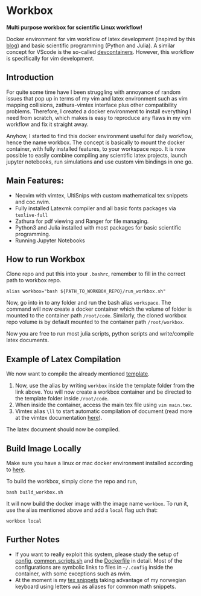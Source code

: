 # Workbox
**Multi purpose workbox for scientific Linux workflow!**

Docker environment for vim workflow of latex development (inspired by this [blog](https://castel.dev/post/lecture-notes-1/)) and basic scientific programming (Python and Julia). A similar concept for VScode is the so-called [devcontainers](https://code.visualstudio.com/docs/devcontainers/containers). However, this workflow is specifically for vim development.

## Introduction
For quite some time have I been struggling with annoyance of random issues that pop up in terms of my vim and latex environment such as vim mapping collisions, zathura-vimtex interface plus other compatibility problems. Therefore, I created a docker environment to install everything I need from scratch, which makes is easy to reproduce any flaws in my vim workflow and fix it straight away. 

Anyhow, I started to find this docker environment useful for daily workflow, hence the name workbox. The concept is basically to mount the docker container, with fully installed features, to your workspace repo. It is now possible to easily combine compiling any scientific latex projects, launch jupyter notebooks, run simulations and use custom vim bindings in one go. 

## Main Features:
  - Neovim with vimtex, UltiSnips with custom mathematical tex snippets and coc.nvim.  
  - Fully installed Latexmk compiler and all basic fonts packages via `texlive-full`
  - Zathura for pdf viewing and Ranger for file managing. 
  - Python3 and Julia installed with most packages for basic scientific programming.
  - Running Jupyter Notebooks

## How to run Workbox

Clone repo and put this into your `.bashrc`, remember to fill in the correct path to workbox repo.
```
alias workbox="bash ${PATH_TO_WORKBOX_REPO}/run_workbox.sh"
```
Now, go into in to any folder and run the bash alias `workspace`. The command will now create a docker container which the volume of folder is mounted to the container path `/root/code`. Similarly, the cloned workbox repo volume is by default mounted to the container path `/root/workbox`.

Now you are free to run most julia scripts, python scripts and write/compile latex documents.

## Example of Latex Compilation

We now want to compile the already mentioned [template](https://github.com/isakhammer/workbox/tree/master/template). 

1) Now, use the alias by writing `workbox` inside the template folder from the link above. You will now create a workbox container and be directed to the template folder inside `/root/code`. 
2) When inside the container, access the main tex file using `vim main.tex`.
3) Vimtex alias `\ll` to start automatic compilation of document (read more at the vimtex documentation [here](https://github.com/lervag/vimtex)). 

The latex document should now be compiled.


## Build Image Locally
Make sure you have a linux or mac docker environment installed according to [here](https://docs.docker.com/get-docker/).

To build the workbox, simply clone the repo and run,
```
bash build_workbox.sh
```
It will now build the docker image with  the image name `workbox`. To run it, use the alias mentioned above and add a `local` flag uch that: 
```
workbox local
```

## Further Notes
- If you want to really exploit this system, please study the setup of [config](https://github.com/isakhammer/workbox/tree/master/config), [common_scripts.sh](https://github.com/isakhammer/workbox/blob/master/common_scripts.sh) and the [Dockerfile](https://github.com/isakhammer/workbox/blob/master/Dockerfile) in detail. Most of the configurations are symbolic links to files in `~/.config` inside the container, with some exceptions such as nvim.
- At the moment is my [tex snippets](https://github.com/isakhammer/workbox/blob/master/config/nvim/UltiSnips/tex.snippets) taking advantage of my norwegian keyboard using letters `øæå` as aliases for common math snippets. 


  
  
